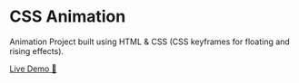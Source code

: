 # CSS Animation
Animation Project built using HTML &amp; CSS (CSS keyframes for floating and rising effects).

[Live Demo 🔗](https://madhumidha28.github.io/CSS_Animation/Glassmorphism%20Login%20Page/)
